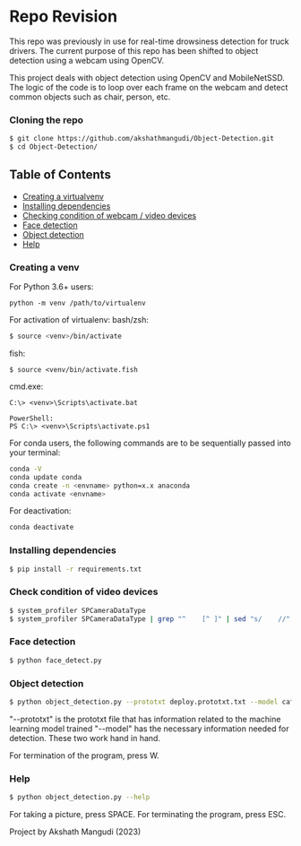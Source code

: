 # Repo Revision

This repo was previously in use for real-time drowsiness detection for truck drivers. 
The current purpose of this repo has been shifted to object detection using a webcam using OpenCV.

This project deals with object detection using OpenCV and MobileNetSSD. 
The logic of the code is to loop over each frame on the webcam and detect common objects such as chair, person, etc.

### Cloning the repo
```bash
$ git clone https://github.com/akshathmangudi/Object-Detection.git
$ cd Object-Detection/ 
```

## Table of Contents
* <a href="https://github.com/akshathmangudi/Object-Detection#creating-a-venv"> Creating a virtualvenv </a>
* <a href="https://github.com/akshathmangudi/Object-Detection#installing-dependencies"> Installing dependencies </a>
* <a href="https://github.com/akshathmangudi/Object-Detection#check-condition-of-video-devices"> Checking condition of webcam / video devices </a>
* <a href="https://github.com/akshathmangudi/Object-Detection#face-detection"> Face detection </a>
* <a href="https://github.com/akshathmangudi/Object-Detection#object-detection"> Object detection </a>
* <a href="https://github.com/akshathmangudi/Object-Detection#help"> Help </a>


### Creating a venv
For Python 3.6+ users: 
```shell
python -m venv /path/to/virtualenv
```
For activation of virtualenv:
bash/zsh: 
```bash 
$ source <venv>/bin/activate
```
fish: 
```shell
$ source <venv/bin/activate.fish
```
cmd.exe: 
```shell
C:\> <venv>\Scripts\activate.bat
```
```shell
PowerShell: 
PS C:\> <venv>\Scripts\activate.ps1
```
For conda users, the following commands are to be sequentially passed into your terminal: 

```bash
conda -V
conda update conda
conda create -n <envname> python=x.x anaconda
conda activate <envname>
```
For deactivation: 
```bash
conda deactivate
```

### Installing dependencies
```bash
$ pip install -r requirements.txt
```

### Check condition of video devices
```bash
$ system_profiler SPCameraDataType
$ system_profiler SPCameraDataType | grep "^    [^ ]" | sed "s/    //" | sed "s/://"
```

### Face detection
```bash
$ python face_detect.py
````

### Object detection
```bash
$ python object_detection.py --prototxt deploy.prototxt.txt --model caffedep.caffemodel
```

"--prototxt" is the prototxt file that has information related to the machine learning model trained
"--model" has the necessary information needed for detection. These two work hand in hand. 

For termination of the program, press W. 

### Help
```bash
$ python object_detection.py --help 
```

For taking a picture, press SPACE. 
For terminating the program, press ESC.

Project by Akshath Mangudi (2023)